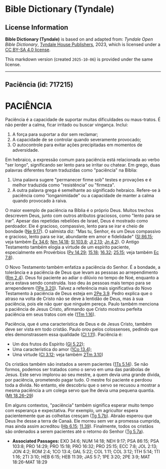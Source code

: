# Bible Dictionary (Tyndale)

## License Information

**Bible Dictionary (Tyndale)** is based on and adapted from: _Tyndale Open Bible Dictionary_, [Tyndale House Publishers](https://tyndaleopenresources.com/), 2023, which is licensed under a [CC BY-SA 4.0 license](https://creativecommons.org/licenses/by-sa/4.0/legalcode.en).

This markdown version (created `2025-10-06`) is provided under the same license.



--------------------------------

## Paciência (id: 717215)

PACIÊNCIA
=========

Paciência é a capacidade de suportar muitas dificuldades ou maus\-tratos. É não perder a calma, ficar irritado ou buscar vingança. Inclui:

1. A força para suportar a dor sem reclamar;
2. A capacidade de se controlar quando severamente provocado;
3. O autocontrole para evitar ações precipitadas em momentos de adversidade.

Em hebraico, a expressão comum para paciência está relacionada ao verbo "ser longo", significando ser lento para se irritar ou chatear. Em grego, duas palavras diferentes foram traduzidas como "paciência" na Bíblia:

1. Uma palavra sugere "permanecer firme sob" testes e provações e é melhor traduzida como "resistência" ou "firmeza".
2. A outra palavra grega é semelhante ao significado hebraico. Refere\-se à paciência como "longanimidade" ou a capacidade de manter a calma quando provocado à raiva.

O maior exemplo de paciência na Bíblia é o próprio Deus. Muitos trechos descrevem Deus, junto com outros atributos graciosos, como "lento para se irar". Apesar das repetidas rebeliões de Israel, Deus é mostrado como perdoador. Ele é gracioso, compassivo, lento para se irar e cheio de bondade ([Ne 9\.17](https://ref.ly/Neh9:17)). O salmista diz: "Mas tu, Senhor, és um Deus compassivo e gracioso, lento para se irar, abundante em amor e fidelidade" ([Sl 86\.15](https://ref.ly/Ps86:15); veja também [Êx 34\.6](https://ref.ly/Exod34:6); [Nm 14\.18](https://ref.ly/Num14:18); [Sl 103\.8](https://ref.ly/Ps103:8); [Jl 2\.13](https://ref.ly/Joel2:13); [Jn 4\.2](https://ref.ly/Jonah4:2)). O Antigo Testamento também elogia a virtude de um espírito paciente, especialmente em Provérbios ([Pv 14\.29](https://ref.ly/Prov14:29); [15\.18](https://ref.ly/Prov15:18); [16\.32](https://ref.ly/Prov16:32); [25\.15](https://ref.ly/Prov25:15); veja também [Ec 7\.8](https://ref.ly/Eccl7:8)).

O Novo Testamento também enfatiza a paciência do Senhor. É a bondade, a tolerância e a paciência de Deus que levam as pessoas ao arrependimento ([Rm 2\.4](https://ref.ly/Rom2:4)). Deus foi paciente ao adiar o dilúvio no tempo de Noé, enquanto a arca estava sendo construída. Isso deu às pessoas mais tempo para se arrependerem ([1Pe 3\.20](https://ref.ly/1Pet3:20)). Talvez a referência mais significativa do Novo Testamento à paciência de Deus esteja em [2Pe 3\.9](https://ref.ly/2Pet3:9). Pedro explica que o atraso na volta de Cristo não se deve à lentidão de Deus, mas à sua paciência, pois ele não quer que ninguém pereça. Paulo também menciona a paciência de Jesus Cristo, afirmando que Cristo mostrou perfeita paciência em seus tratos com ele ([1Tm 1\.16](https://ref.ly/1Tim1:16)).

Paciência, que é uma característica de Deus e de Jesus Cristo, também deve ser vista em todo cristão. Paulo orou pelos colossenses, pedindo que eles demonstrassem essa qualidade ([Cl 1\.11](https://ref.ly/Col1:11)). Paciência é:

* Um dos frutos do Espírito ([Gl 5\.22](https://ref.ly/Gal5:22));
* Uma característica do amor ([1Co 13\.4](https://ref.ly/1Cor13:4));
* Uma virtude ([Cl 3\.12](https://ref.ly/Col3:12); veja também [2Tm 3\.10](https://ref.ly/2Tim3:10))

Os cristãos também são instados a serem pacientes ([1Ts 5\.14](https://ref.ly/1Thess5:14)). Se não formos, podemos ser tratados como o servo em uma das parábolas de Jesus. Este servo implorou ao seu mestre, a quem devia uma grande dívida, por paciência, prometendo pagar tudo. O mestre foi paciente e perdoou toda a dívida. No entanto, ele descobriu que o servo se recusou a mostrar a mesma paciência a um colega servo que lhe devia uma pequena quantia. ([Mt 18\.26–29](https://ref.ly/Matt18:26-Matt18:29))

Em alguns contextos, "paciência" também significa esperar muito tempo com esperança e expectativa. Por exemplo, um agricultor espera pacientemente que as colheitas cresçam ([Tg 5\.7b](https://ref.ly/Jas5:7)). Abraão esperou que Deus lhe desse a terra de Canaã. Ele morreu sem ver a promessa cumprida, mas ainda assim acreditou ([Hb 6\.15](https://ref.ly/Heb6:15); [11\.39](https://ref.ly/Heb11:39)). Finalmente, todos os cristãos são ordenados a serem pacientes até o retorno do Senhor ([Tg 5\.7a](https://ref.ly/Jas5:7)).

* **Associated Passages:** EXO 34:6; NUM 14:18; NEH 9:17; PSA 86:15; PSA 103:8; PRO 14:29; PRO 15:18; PRO 16:32; PRO 25:15; ECC 7:8; JOL 2:13; JON 4:2; ROM 2:4; 1CO 13:4; GAL 5:22; COL 1:11; COL 3:12; 1TH 5:14; 1TI 1:16; 2TI 3:10; HEB 6:15; HEB 11:39; JAS 5:7; 1PE 3:20; 2PE 3:9; MAT 18:26–MAT 18:29


